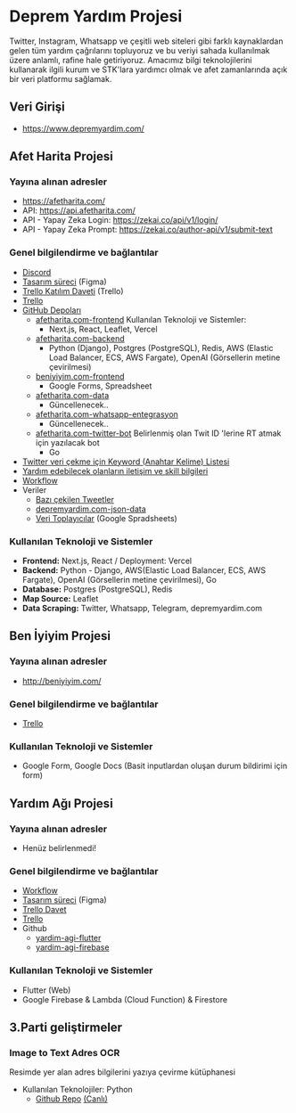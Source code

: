 # Deprem Yardım Projesi

Twitter, Instagram, Whatsapp ve çeşitli web siteleri gibi farklı kaynaklardan gelen tüm yardım çağrılarını topluyoruz ve bu veriyi sahada kullanılmak üzere anlamlı, rafine hale getiriyoruz. Amacımız bilgi teknolojilerini kullanarak ilgili kurum ve STK'lara yardımcı olmak ve afet zamanlarında açık bir veri platformu sağlamak.


## Veri Girişi
- https://www.depremyardim.com/

## Afet Harita Projesi

### Yayına alınan adresler
- https://afetharita.com/
- API: https://api.afetharita.com/
- API - Yapay Zeka Login: https://zekai.co/api/v1/login/
- API - Yapay Zeka Prompt: https://zekai.co/author-api/v1/submit-text

### Genel bilgilendirme ve bağlantılar

- [Discord](https://discord.gg/37MHpdPxh4)
- [Tasarım süreci](https://www.figma.com/file/sctw6xtcdoFOfmE0gC97Ft/Deprem-Yard%C4%B1m?node-id=0%3A1&t=FUHjVXfXqqXLN5js-1) (Figma)
- [Trello Katılım Daveti](https://trello.com/invite/b/d1rYoCUL/ATTId7774aa53af7d5ed9df79d8c32d0f6c2F7837B42/it-yardim) (Trello)
- [Trello](https://trello.com/b/d1rYoCUL/afet-harita)
- [GitHub Depoları](https://github.com/orgs/acikkaynak/repositories)
  - [afetharita.com-frontend](https://github.com/acikkaynak/deprem-yardim-frontend)
    Kullanılan Teknoloji ve Sistemler:
    - Next.js, React, Leaflet, Vercel
  - [afetharita.com-backend](https://github.com/acikkaynak/deprem-yardim-backend)
    - Python (Django), Postgres (PostgreSQL), Redis, AWS (Elastic Load Balancer, ECS, AWS Fargate), OpenAI (Görsellerin metine çevirilmesi)
  - [beniyiyim.com-frontend](https://github.com/acikkaynak/ben-iyiyim-frontend)
    - Google Forms, Spreadsheet
  - [afetharita.com-data](https://github.com/acikkaynak/deprem-yardim-data)
    - Güncellenecek..
  - [afetharita.com-whatsapp-entegrasyon](https://github.com/acikkaynak/deprem-yardim-whatsapp)
    - Güncellenecek..
  - [afetharita.com-twitter-bot](https://github.com/acikkaynak/afet-yardim-twitter-bot)
  Belirlenmiş olan Twit ID 'lerine RT atmak için yazılacak bot
    - Go
- [Twitter veri çekme için Keyword (Anahtar Kelime) Listesi](https://docs.google.com/spreadsheets/d/1_w1akARJIKzCxMQnlv9ZObM7m-yXu_XJn-_SvjR6j74/edit)
- [Yardım edebilecek olanların iletişim ve skill bilgileri](https://docs.google.com/spreadsheets/d/1bZ49eLf2ymisuvPwdOFPmcbasnOVJr5-swLGvhySIHI)
- [Workflow](https://excalidraw.com/#room=0571f83dc3c3d9eb9fb8,IdGc97dCxjdYsVsZ2NTEiQ)
- Veriler
  - [Bazı çekilen Tweetler](https://docs.google.com/spreadsheets/d/1GX_37xMMvU-lcMz4XI0uLYPUV6LiZtn9EZOGSwqPuZA)
  - [depremyardim.com-json-data](https://www.depremyardim.com/json.php)
  - [Veri Toplayıcılar](https://docs.google.com/spreadsheets/d/11oiJTFlDLKd7Ykuib4q4J9UCZ3QvB3SgCTrrXISz484/edit) (Google Spradsheets)

### Kullanılan Teknoloji ve Sistemler
- **Frontend:**  Next.js, React / Deployment: Vercel
- **Backend:** Python  - Django, AWS(Elastic Load Balancer, ECS, AWS Fargate), OpenAI (Görsellerin metine çevirilmesi), Go
- **Database:** Postgres (PostgreSQL), Redis
- **Map Source:** Leaflet
- **Data Scraping:** Twitter, Whatsapp, Telegram, depremyardim.com

## Ben İyiyim Projesi

### Yayına alınan adresler
- http://beniyiyim.com/


### Genel bilgilendirme ve bağlantılar
- [Trello](https://trello.com/b/nSajc3v7/ben-i%CC%87yiyim-app)


### Kullanılan Teknoloji ve Sistemler
- Google Form, Google Docs (Basit inputlardan oluşan durum bildirimi için form)

## Yardım Ağı Projesi

### Yayına alınan adresler
- Henüz belirlenmedi!

### Genel bilgilendirme ve bağlantılar
- [Workflow](https://excalidraw.com/#room=b09286c9041a10c59719,JnU6aU-5IAvXhmTEkYW2IA)
- [Tasarım süreci](https://www.figma.com/file/ggMF14osmhGOvKvS0VKuvQ/Yard%C4%B1m-A%C4%9F%C4%B1-App?node-id=0%3A1&t=lnWdXzRpwUmBurZd-1) (Figma)
- [Trello Davet](https://trello.com/invite/b/cU4C34JQ/ATTI6f42a0a0396fdb62e570d423d8fc3e930962B558/deprem-yardim-agis)
- [Trello](https://trello.com/b/RzM8Tia3/yard%C4%B1m-agi-app)
- Github
  - [yardim-agi-flutter](https://github.com/acikkaynak/yardim-agi-flutter)
  - [yardim-agi-firebase](https://github.com/acikkaynak/yardim-agi-firebase)

### Kullanılan Teknoloji ve Sistemler
- Flutter (Web)
- Google Firebase & Lambda (Cloud Function) & Firestore

## 3.Parti geliştirmeler

### Image to Text Adres OCR
Resimde yer alan adres bilgilerini yazıya çevirme kütüphanesi
- Kullanılan Teknolojiler: Python
  - [Github Repo](https://github.com/cobanov/deprem-ocr) [(Canlı)](https://huggingface.co/spaces/mertcobanov/deprem-ocr)
